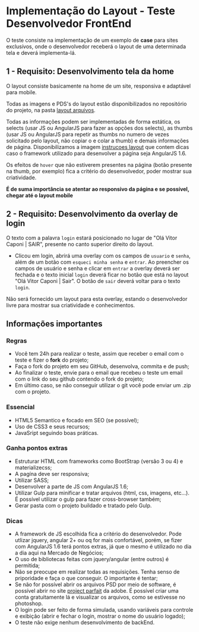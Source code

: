 # Implementação do Layout - Teste Desenvolvedor FrontEnd
O teste consiste na implementação de um exemplo de **case** para sites exclusívos, onde o desenvolvedor receberá o layout de uma determinada tela e deverá implementa-lá.

## 1 - Requisito: Desenvolvimento tela da home
O layout consiste basicamente na home de um site, responsiva e adaptável para mobile.

Todas as imagens e PDS's do layout estão disponibilizados no repositório do projeto, na pasta [layout arquivos](https://github.com/Mercado-Negocios/mnfrontendteste/tree/master/layout_arquivos).

Todas as informações podem ser implementadas de forma estática, os selects (usar JS ou AngularJS para fazer as opções dos selects), as thumbs (usar JS ou AngularJS para repetir as thumbs no numero de vezes solicitado pelo layout, não copiar o e colar a thumb) e demais informações de página. Disponibilizamos a imagem [instrucoes layout](https://github.com/Mercado-Negocios/mnfrontendteste/blob/master/layout_arquivos/instrucoes-layout.jpg) que contem dicas caso o framework utilizado para desenvolver a página seja AngularJS 1.6.

Os efeitos de `hover` que não estiverem presentes na página (botão presente na thumb, por exemplo) fica a critério do desenvolvedor, poder mostrar sua criatividade.

**É de suma importância se atentar ao responsivo da página e se possível, chegar até o layout mobile**

## 2 - Requisito: Desenvolvimento da overlay de login
O texto com a palavra `login` estará posicionado no lugar de "Olá Vitor Caponi | SAIR", presente no canto superior direito do layout.
 - Clicou em login, abrirá uma overlay com os campos de `usuario` e `senha`, além de um botão com `esqueci minha senha` e `entrar`. Ao preencher os campos de usuário e senha e clicar em `entrar` a overlay deverá ser fechada e o texto inicial `login` deverá ficar no botão que está no layout "Olá Vitor Caponi | Sair". O botão de `sair` deverá voltar para o texto `login`.

Não será fornecido um layout para esta overlay, estando o desenvolvedor livre para mostrar sua criatividade e conhecimentos.

## Informações importantes

### Regras
- Você tem 24h para realizar o teste, assim que receber o email com o teste e fizer o **fork** do projeto;
- Faça o fork do projeto em seu GitHub, desenvolva, commita e de push;
- Ao finalizar o teste, envie para o email que recebeu o teste um email com o link do seu github contendo o fork do projeto;
- Em último caso, se não conseguir utilizar o git você pode enviar um .zip com o projeto.

### Essencial
- HTML5 Semantico e focado em SEO (se possível);
- Uso de CSS3 e seus recursos;
- JavaSript seguindo boas práticas.

### Ganha pontos extras
- Estruturar HTML com frameworks como BootStrap (versão 3 ou 4) e materializecss;
- A pagína deve ser responsiva;
- Utilizar SASS;
- Desenvolver a parte de JS com AngularJS 1.6;
- Utilizar Gulp para minificar e tratar arquivos (html, css, imagens, etc...). É possível utilizar o gulp para fazer cross-browser também;
- Gerar pasta com o projeto buildado e tratado pelo Gulp.

### Dicas
- A framework de JS escolhida fica a critério do desenvolvedor. Pode utlizar jquery, angular 2+ ou oq for mais confortável, porém, se fizer com AngularJS 1.6 terá pontos extras, já que o mesmo é utilizado no dia a dia aqui na Mercado de Negócios;
- O uso de bibliotecas feitas com jquery/angular (entre outros) é permitida;
- Não se preocupe em realizar todas as requisições. Tenha senso de priporidade e faça o que conseguir. O importante é tentar;
- Se não for possível abrir os arquivos PSD por meio de software, é possível abrir no site [project parfait](http://projectparfait.adobe.com/) da adobe. É possível criar uma conta gratuitamente lá e visualizar os arquivos, como se estivesse no photoshop.
- O login pode ser feito de forma simulada, usando variáveis para controle e exibição (abrir e fechar o login, mostrar o nome do usuário logado);
- O teste não exige nenhum desenvolvimento de backEnd.
